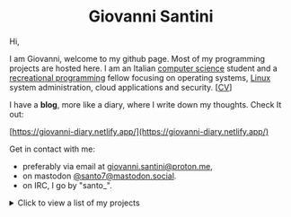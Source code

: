 <h1 align="center">Giovanni Santini</h1>

Hi,

I am Giovanni, welcome to my github page. Most of my programming projects are hosted here. I am an Italian [computer science](https://giovanni-diary.netlify.app/programming/programming) student and a [recreational programming](https://giovanni-diary.netlify.app/programming/notes/recreational-programming) fellow focusing on operating systems, [Linux](https://giovanni-diary.netlify.app/programming/linux/linux)
system administration, cloud applications and security. [[CV](https://giovanni-diary.netlify.app/programming/cv)]

I have a **blog**, more like a diary, where I write down my thoughts.
Check It out:

[https://giovanni-diary.netlify.app/](https://giovanni-diary.netlify.app/)

Get in contact with me:

- preferably via email at [giovanni.santini@proton.me](mailto:giovanni.santini@proton.me),
- on mastodon [@santo7@mastodon.social](https://mastodon.social/@santo7).
- on IRC, I go by "santo_".

<details>
 <summary>
      Click to view a list of my projects
 </summary>
 
## C++23 Graphics Engine:
- [Brenta Engine](https://github.com/San7o/Brenta-Engine): the engine's main repo
  - [The Brenta Engine website](https://san7o.github.io/brenta-engine-documentation/v1.1/): documentation for the engine
- [valfuzz](https://github.com/San7o/valFuzz): modern testing and fuzzing library. [website](https://san7o.github.io/brenta-engine-documentation/valfuzz/v1.0/)
- [oak](https://github.com/San7o/oak): a feature-rich thread-safe C++23 logger library. [website](https://san7o.github.io/brenta-engine-documentation/oak/v1.0/)
- [viotecs](https://github.com/San7o/viotecs): the engine's ECS. [website](https://san7o.github.io/brenta-engine-documentation/viotecs/v1.0/)

## Highlights:
- [kivebpf](https://github.com/San7o/kivebpf): eBPF-powered file access monitoring Kubernetes operator
  - [The Kibebpf website](https://san7o.github.io/kivebpf/): more documentation about the operator
- [Baldo scanner](https://github.com/San7o/Baldo-Scanner): antivirus daemon for linux using a kernel module
- [tenno-tl](https://github.com/San7o/tenno-tl): secure and thread safe c++26 STL alternative
- [santOS](https://github.com/San7o/santOS): a general purpose microkernel for i386
- [go-ebpf](https://github.com/San7o/go-ebpf): example eBPF program in go

## Lisp
- [haplolang](https://github.com/San7o/haplolang): a Lisp-like, s-expression based, imperative, strongly typed programming language
  - [The Design and Implementation of Haplolang](https://san7o.github.io/haplolang/): my notes after implementing the language
- [tiny-rss](https://github.com/San7o/tiny-rss.git): RSS feeds generator for org mode
- [musync](https://github.com/San7o/musync.el.git): download music declaratively

## Web:
- [fixmi](https://github.com/orgs/IS-FixMi/repositories): business management software using microservices.
  -  [documentation](https://github.com/IS-FixMi/FixMi)
  -  [root-project](https://github.com/IS-FixMi/fixmi-compose)
- [risto89](https://github.com/San7o/risto89-fork): online tickets market in java
- [ledger-board](https://github.com/San7o/ledger-board): highly scalable transaction producer/consumer app, built with **Kubernetes, Kafka, Django, Angular, Nginx, Redis, Celery, Docker.**
- [elixir-blockchain](https://github.com/San7o/elixir-simple-bockchain): a simple blockchain library implemented in **elixir**.
- [react-express-template](https://github.com/San7o/react-express-template): a meplate for web applications using node, express, typescript, react, tailwind, docker.
- [webgl-markdown-portfolio](https://github.com/San7o/webgl-markdown-portfolio): a 3D renderer in WebGL and Angular

 
## Rust:
- [ssap](https://github.com/San7o/ssap): local password encryption manager in **Rust**
- [rust-lc3](https://github.com/San7o/rust-little-computer-3): implementation of a virtual machine for [LC-3](https://en.wikipedia.org/wiki/Little_Computer_3)
- [robotUI](https://github.com/San7o/rust-robotUI): bevy visualizer for Advanced Programming 2023 @Unitn
- [rust-pomodoro-timer](https://github.com/San7o/rust-pomodoro)
- [rust-music-player](https://github.com/San7o/rust-music-player)

## Gists
- [knn.c](https://gist.github.com/San7o/4bfe69a9e1eb251d5267d8b74ff73dda): Implementation of KNN for supervised learning classification
  on a one-dimensional dataset in C.
- [perceptron.c](https://gist.github.com/San7o/da2efc84eb3e7c8bdbefbd540c8cfbea): Implementation of a perceptron for binary
  classification in C.
- [mmap_file.c](https://gist.github.com/San7o/1c88efae81f499e5882d0f63104a228e): Read a file's contents using mmap, faster than read(2). Neat optimization on POSIX systems. 
- [djb2.c](https://gist.github.com/San7o/e41c79a609aaf3385f133d309ec39922):  Simple hash function for strings.
- [lcg.c](https://gist.github.com/San7o/f979a38a4746990da527041d62da2d71): LCG algorithm for fast pseudo random number generation.

## Misc / Old:
- [Introduction-to-machine-learning](https://github.com/San7o/Introduction-to-machine-learning): useful notes for students studying for an introductionary course to Machine Learning, or to anyone interested in the subject.
- [modern-cpp-template](https://github.com/San7o/modern-cpp-template): a template for c++ libraries
- [parallel-computing-cpp](https://github.com/San7o/parallel-computing-cpp): MPI and OpenMP algorithms and benchmarks
- [broutines](https://github.com/San7o/broutines): goroutines and coroutines implemented in C
- [chttps](https://github.com/San7o/chttps): https server in C with server-side rendering
- [cchecker](https://github.com/San7o/cchecker): borrow checker in C++
- [regEZ](https://github.com/San7o/regEZ): fully constexpr regex implementation in modern C++
- [Algorithms and Data Structure course (Italian)](https://giovanni-diary.netlify.app/programming/notes/algoritmi/algoritmi): high quality notes from my Algorithms university course
- [how-to-root-samsung-galaxy-j5](https://github.com/San7o/how-to-root-samsung-galaxy-j5): instructions to root a Samsung Galaxy J5
- [hypr-nerd-gestures](https://github.com/San7o/hypr-nerd-gestures): control hyprland through hand gestures, using **openCV**.
- [launchpad-app-launcher](https://github.com/San7o/launchpad-app-launcher): launch commands from a novation's launchpad
- [modern-python-template](https://github.com/San7o/modern-python-template)
- [linux-kernel-module](https://github.com/San7o/linux-kernel-module): hello world kernel module with a full developement setup using qemu
- [youtube-minuature-generator](https://github.com/San7o/youtube-miniature-generator)
- many more...

## Setup:
- [lkde-tool](https://github.com/San7o/lkde-tool): Linux Kernel Development Environment: the right tool for the day-to-day hacker. 
- [.emacs.d](https://github.com/San7o/.emacs.d.git): my emacs configuration
- [dwm](https://github.com/San7o/dwm.git): my fork of DWM
- [lfs](https://github.com/San7o/lfs): my Linux From Scratch distribution
- [mapkg](https://github.com/San7o/mapkg): my own packet manager
- [nixos-dotfiles](https://github.com/San7o/nixos-dotfiles): my (outdated) nixos setup
- [obsidian-chill-theme](https://github.com/San7o/obsidian-chill-theme): my custom obsidian theme
- [obsidian-advanced-slided-theme](https://github.com/San7o/obsidian-advanced-slides-theme-chill): custom theme for obsidian advanced slides

</details>

